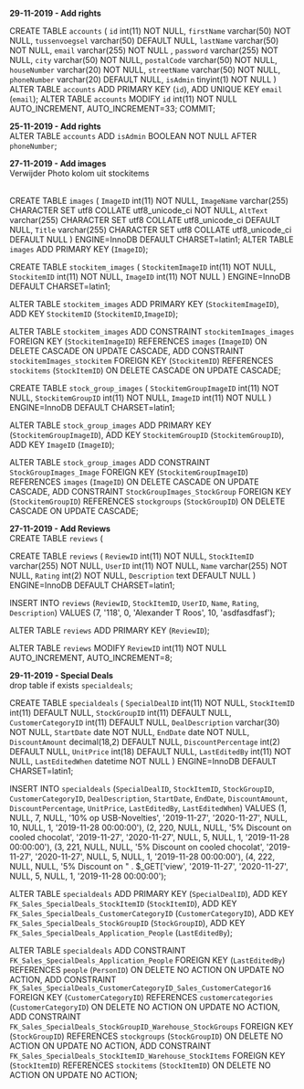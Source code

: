<strong>29-11-2019 - Add rights</strong> <br>

CREATE TABLE `accounts` (
  `id` int(11) NOT NULL,
  `firstName` varchar(50) NOT NULL,
  `tussenvoegsel` varchar(50) DEFAULT NULL,
  `lastName` varchar(50) NOT NULL,
  `email` varchar(255) NOT NULL ,
  `password` varchar(255) NOT NULL,
  `city` varchar(50) NOT NULL,
  `postalCode` varchar(50) NOT NULL,
  `houseNumber` varchar(20) NOT NULL,
  `streetName` varchar(50) NOT NULL,
  `phoneNumber` varchar(20) DEFAULT NULL,
  `isAdmin` tinyint(1) NOT NULL
)
ALTER TABLE `accounts`
  ADD PRIMARY KEY (`id`),
  ADD UNIQUE KEY `email` (`email`);
ALTER TABLE `accounts`
  MODIFY `id` int(11) NOT NULL AUTO_INCREMENT, AUTO_INCREMENT=33;
COMMIT;


<strong>25-11-2019 - Add rights</strong> <br>
ALTER TABLE `accounts` ADD `isAdmin` BOOLEAN NOT NULL AFTER `phoneNumber`;

<strong>27-11-2019 - Add images</strong><br>
Verwijder Photo kolom uit stockitems <br> <br>

CREATE TABLE `images` (
  `ImageID` int(11) NOT NULL,
  `ImageName` varchar(255) CHARACTER SET utf8 COLLATE utf8_unicode_ci NOT NULL,
  `AltText` varchar(255) CHARACTER SET utf8 COLLATE utf8_unicode_ci DEFAULT NULL,
  `Title` varchar(255) CHARACTER SET utf8 COLLATE utf8_unicode_ci DEFAULT NULL
) ENGINE=InnoDB DEFAULT CHARSET=latin1;
ALTER TABLE `images`
  ADD PRIMARY KEY (`ImageID`);

CREATE TABLE `stockitem_images` (
  `StockitemImageID` int(11) NOT NULL,
  `StockitemID` int(11) NOT NULL,
  `ImageID` int(11) NOT NULL
) ENGINE=InnoDB DEFAULT CHARSET=latin1;

ALTER TABLE `stockitem_images`
  ADD PRIMARY KEY (`StockitemImageID`),
  ADD KEY `StockitemID` (`StockitemID`,`ImageID`);

ALTER TABLE `stockitem_images`
  ADD CONSTRAINT `stockitemImages_images` FOREIGN KEY (`StockitemImageID`) REFERENCES `images` (`ImageID`) ON DELETE CASCADE ON UPDATE CASCADE,
  ADD CONSTRAINT `stockitemImages_stockitem` FOREIGN KEY (`StockitemID`) REFERENCES `stockitems` (`StockItemID`) ON DELETE CASCADE ON UPDATE CASCADE;


CREATE TABLE `stock_group_images` (
  `StockitemGroupImageID` int(11) NOT NULL,
  `StockitemGroupID` int(11) NOT NULL,
  `ImageID` int(11) NOT NULL
) ENGINE=InnoDB DEFAULT CHARSET=latin1;

ALTER TABLE `stock_group_images`
  ADD PRIMARY KEY (`StockitemGroupImageID`),
  ADD KEY `StockitemGroupID` (`StockitemGroupID`),
  ADD KEY `ImageID` (`ImageID`);
  
  ALTER TABLE `stock_group_images`
    ADD CONSTRAINT `StockGroupImages_Image` FOREIGN KEY (`StockitemGroupImageID`) REFERENCES `images` (`ImageID`) ON DELETE CASCADE ON UPDATE CASCADE,
    ADD CONSTRAINT `StockGroupImages_StockGroup` FOREIGN KEY (`StockitemGroupID`) REFERENCES `stockgroups` (`StockGroupID`) ON DELETE CASCADE ON UPDATE CASCADE;
  
  
  <strong>27-11-2019 - Add Reviews </strong><br>
  CREATE TABLE `reviews` (
   
CREATE TABLE `reviews` (
  `ReviewID` int(11) NOT NULL,
  `StockItemID` varchar(255) NOT NULL,
  `UserID` int(11) NOT NULL,
  `Name` varchar(255) NOT NULL,
  `Rating` int(2) NOT NULL,
  `Description` text DEFAULT NULL
) ENGINE=InnoDB DEFAULT CHARSET=latin1;


INSERT INTO `reviews` (`ReviewID`, `StockItemID`, `UserID`, `Name`, `Rating`, `Description`) VALUES
(7, '118', 0, 'Alexander T Roos', 10, 'asdfasdfasf');

ALTER TABLE `reviews`
  ADD PRIMARY KEY (`ReviewID`);

ALTER TABLE `reviews`
  MODIFY `ReviewID` int(11) NOT NULL AUTO_INCREMENT, AUTO_INCREMENT=8;



   <strong>29-11-2019 - Special Deals </strong><br>
   drop table if exists `specialdeals`;
   
   
CREATE TABLE `specialdeals` (
  `SpecialDealID` int(11) NOT NULL,
  `StockItemID` int(11) DEFAULT NULL,
  `StockGroupID` int(11) DEFAULT NULL,
  `CustomerCategoryID` int(11) DEFAULT NULL,
  `DealDescription` varchar(30) NOT NULL,
  `StartDate` date NOT NULL,
  `EndDate` date NOT NULL,
  `DiscountAmount` decimal(18,2) DEFAULT NULL,
  `DiscountPercentage` int(2) DEFAULT NULL,
  `UnitPrice` int(18) DEFAULT NULL,
  `LastEditedBy` int(11) NOT NULL,
  `LastEditedWhen` datetime NOT NULL
) ENGINE=InnoDB DEFAULT CHARSET=latin1;

INSERT INTO `specialdeals` (`SpecialDealID`, `StockItemID`, `StockGroupID`, `CustomerCategoryID`, `DealDescription`, `StartDate`, `EndDate`, `DiscountAmount`, `DiscountPercentage`, `UnitPrice`, `LastEditedBy`, `LastEditedWhen`) VALUES
(1, NULL, 7, NULL, '10% op USB-Novelties', '2019-11-27', '2020-11-27', NULL, 10, NULL, 1, '2019-11-28 00:00:00'),
(2, 220, NULL, NULL, '5% Discount on cooled chocolat', '2019-11-27', '2020-11-27', NULL, 5, NULL, 1, '2019-11-28 00:00:00'),
(3, 221, NULL, NULL, '5% Discount on cooled chocolat', '2019-11-27', '2020-11-27', NULL, 5, NULL, 1, '2019-11-28 00:00:00'),
(4, 222, NULL, NULL, '5% Discount on \" . $_GET[\'view', '2019-11-27', '2020-11-27', NULL, 5, NULL, 1, '2019-11-28 00:00:00');

ALTER TABLE `specialdeals`
  ADD PRIMARY KEY (`SpecialDealID`),
  ADD KEY `FK_Sales_SpecialDeals_StockItemID` (`StockItemID`),
  ADD KEY `FK_Sales_SpecialDeals_CustomerCategoryID` (`CustomerCategoryID`),
  ADD KEY `FK_Sales_SpecialDeals_StockGroupID` (`StockGroupID`),
  ADD KEY `FK_Sales_SpecialDeals_Application_People` (`LastEditedBy`);

ALTER TABLE `specialdeals`
  ADD CONSTRAINT `FK_Sales_SpecialDeals_Application_People` FOREIGN KEY (`LastEditedBy`) REFERENCES `people` (`PersonID`) ON DELETE NO ACTION ON UPDATE NO ACTION,
  ADD CONSTRAINT `FK_Sales_SpecialDeals_CustomerCategoryID_Sales_CustomerCategor16` FOREIGN KEY (`CustomerCategoryID`) REFERENCES `customercategories` (`CustomerCategoryID`) ON DELETE NO ACTION ON UPDATE NO ACTION,
  ADD CONSTRAINT `FK_Sales_SpecialDeals_StockGroupID_Warehouse_StockGroups` FOREIGN KEY (`StockGroupID`) REFERENCES `stockgroups` (`StockGroupID`) ON DELETE NO ACTION ON UPDATE NO ACTION,
  ADD CONSTRAINT `FK_Sales_SpecialDeals_StockItemID_Warehouse_StockItems` FOREIGN KEY (`StockItemID`) REFERENCES `stockitems` (`StockItemID`) ON DELETE NO ACTION ON UPDATE NO ACTION;
